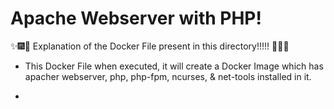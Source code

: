 # Apache Webserver with PHP!

:sparkles::fireworks::tada: Explanation of the Docker File present in this directory!!!!! :tada::fireworks::sparkles:

* This Docker File when executed, it will create a Docker Image which has apacher webserver, php, php-fpm, ncurses, & net-tools installed in it.

* 
